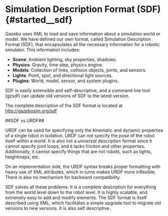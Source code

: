 Simulation Description Format (SDF) {#started__sdf}
======================

Gazebo uses XML to load and save information about a simulation world or model. We have defined our own format, called Simulation Description Format (SDF), that encapsulates all the necessary information for a robotic simulator. This information includes:

-  **Scene**: Ambient lighting, sky properties, shadows.
-  **Physics**: Gravity, time step, physics engine.
-  **Models**: Collection of links, collision objects, joints, and sensors.
-  **Lights**: Point, spot, and directional light sources.
-  **Plugins**: World, model, sensor, and system plugins.


SDF is easily extensible and self-descriptive, and a command line tool (gzsdf) can update old versions of SDF to the latest version. 

The complete description of the SDF format is located at http://gazebosim.org/sdf

##SDF vs URDF##

URDF can be used for specifying only the kinematic and dynamic properties of a
single robot in isolation. URDF can not specify the pose of the robot itself
within a world. It is also not a *universal* description format since it cannot
specify joint loops, and it lacks friction and other properties. Additionally,
it cannot specify things that are not robots, such as lights, heightmaps, etc.

On an implementation side, the URDF syntax breaks proper formatting with
heavy use of XML attributes, which in turns makes URDF more inflexible.
There is also no mechanism for backward compatibility.

SDF solves all these problems. It is a complete description for everything from
the world level down to the robot level. It is highly scalable, and extremely
easy to add and modify elements. The SDF format is itself described using XML,
which facilitates a simple upgrade tool to migrate old versions to new
versions. It is also self descriptive.
